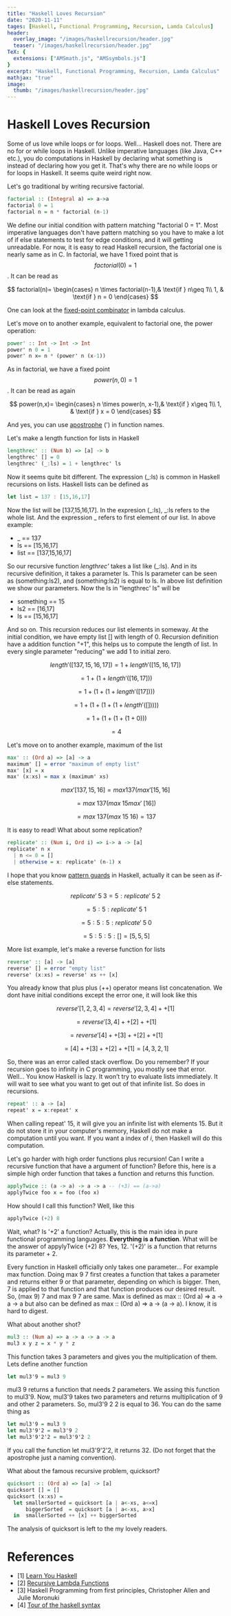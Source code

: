 ```yaml
---
title: "Haskell Loves Recursion"
date: "2020-11-11"
tages: [Haskell, Functional Programming, Recursion, Lamda Calculus]
header:
  overlay_image: "/images/haskellrecursion/header.jpg"
  teaser: "/images/haskellrecursion/header.jpg"
TeX: {
  extensions: ["AMSmath.js", "AMSsymbols.js"]
}
excerpt: "Haskell, Functional Programming, Recursion, Lamda Calculus"
mathjax: "true"
image:
  thumb: "/images/haskellrecursion/header.jpg"
---
```

# Haskell Loves Recursion

Some of us love while loops or for loops. Well... Haskell does not. There are no for or while loops in Haskell. Unlike imperative languages (like Java, C++ etc.), you do computations in Haskell by declaring what something is instead of declaring how you get it. That's why there are no while loops or for loops in Haskell. It seems quite weird right now. 

Let's go traditional by writing recursive factorial.

```haskell
factorial :: (Integral a) => a->a
factorial 0 = 1
factorial n = n * factorial (n-1)
```

We define our initial condition with pattern matching "factorial 0 = 1". Most imperative languages don't have pattern matching so you have to make a lot of if else statements to test for edge conditions, and it will getting unreadable. For now, it is easy to read Haskell recursion, the factorial one is nearly same as in C. In factorial, we have 1 fixed point that is $$factorial(0)= 1$$. It can be read as

$$
factorial(n)= 
\begin{cases}
    n \times factorial(n-1),& \text{if }  n\geq 1\\
    1,              & \text{if } n = 0
\end{cases}
$$

One can look at the [fixed-point combinator](https://sookocheff.com/post/fp/recursive-lambda-functions/) in lambda calculus.


Let's move on to another example, equivalent to factorial one, the power operation:

```haskell
power' :: Int -> Int -> Int
power' n 0 = 1
power' n x= n * (power' n (x-1))
```

As in factorial, we have a fixed point $$power(n,0) = 1$$. It can be read as again 

$$
power(n,x)= 
\begin{cases}
    n \times power(n, x-1),& \text{if }  x\geq 1\\
    1,              & \text{if } x = 0
\end{cases}
$$

And yes, you can use [apostrophe](https://www.youtube.com/watch?v=zXP_pr7np-o) (') in function names.


Let's make a length function for lists in Haskell

```haskell
lengthrec' :: (Num b) => [a] -> b
lengthrec' [] = 0
lengthrec' (_:ls) = 1 + lengthrec' ls
```

Now it seems quite bit different. The expression (_:ls) is common in Haskell recursions on lists. Haskell lists can be defined as

```haskell
let list = 137 : [15,16,17]
```

Now the list will be [137,15,16,17]. In the expresion (_:ls), _:ls refers to the whole list. And the expression _ refers to first element of our list. In above example:

- _ == 137
- ls == [15,16,17]
- list == [137,15,16,17]

So our recursive function *lengthrec'* takes a list like (_:ls). And in its recursive definition, it takes a parameter ls. This ls parameter can be seen as (something:ls2), and (something:ls2) is equal to ls. In above list definition we show our parameters. Now the ls in "lengthrec' ls" will be

- something == 15
- ls2 == [16,17]
- ls == [15,16,17]

And so on. This recursion reduces our list elements in someway. At the initial condition, we have empty list [] with length of 0. Recursion definition have a addition function "+1", this helps us to compute the length of list. In every single parameter "reducing" we add 1 to initial zero.

$$length'([137,15,16,17]) = 1 + length'([15,16,17])$$

$$ =  1 + (1 + length'([16,17]))$$

$$ = 1 + (1 + (1 + length'([17])))$$

$$ = 1 + (1 + (1 + ( 1 + length'([]))))$$

$$ = 1 + (1 + (1 + ( 1 + 0)))$$

$$ = 4$$

Let's move on to another example, maximum of the list

```haskell
max' :: (Ord a) => [a] -> a  
maximum' [] = error "maximum of empty list"  
max' [x] = x  
max' (x:xs) = max x (maximum' xs) 
```

$$ max' [137,15,16] = max 137 (max' [15,16]$$

$$ = max \;137 (max \;15 max' \;[16])$$

$$ = max \;137 (max \;15 \;16) = 137$$ 

It is easy to read! What about some replication?

```haskell
replicate' :: (Num i, Ord i) => i-> a -> [a]
replicate' n x
  | n <= 0 = []
  | otherwise = x: replicate' (n-1) x
```

I hope that you know [pattern guards](https://wiki.haskell.org/Pattern_guard) in Haskell, actually it can be seen as if-else statements.

$$ replicate' \;5 \;3 = 5 : replicate' \;5 \;2$$

$$ = 5 : 5 : replicate' \;5 \;1$$

$$ = 5 : 5 : 5 : replicate' \;5 \;0$$

$$ = 5 : 5 : 5 : [] = [5,5,5]$$


More list example, let's make a reverse function for lists

```haskell
reverse' :: [a] -> [a]
reverse' [] = error "empty list"
reverse' (x:xs) = reverse' xs ++ [x]
```

You already know that plus plus (++) operator means list concatenation. We dont have initial conditions except the error one, it will look like this

$$reverse' [1,2,3,4] = reverse' [2,3,4] ++ [1]$$

$$= reverse' [3,4] ++ [2] ++ [1]$$

$$= reverse' [4] ++ [3] ++ [2] ++ [1]$$

$$= [4] ++ [3] ++ [2] ++ [1] = [4,3,2,1]$$


So, there was an error called stack overflow. Do you remember? If your recursion goes to infinity in C programming, you mostly see that error. Well... You know Haskell is lazy. It won’t try to evaluate lists immediately. It will wait to see what you want to get out of that infinite list. So does in recursions.

```haskell
repeat' :: a -> [a]
repeat' x = x:repeat' x
```

When calling repeat' 15, it will give you an infinite list with elements 15. But it do not store it in your computer's memory, Haskell do not make a computation until you want. If you want a index of $i$, then Haskell will do this computation.

Let's go harder with high order functions plus recursion! Can I write a recursive function that have a argument of function? Before this, here is a simple high order function that takes a function and returns this function.

```haskell
applyTwice :: (a -> a) -> a -> a -- (+3) == (a->a)
applyTwice foo x = foo (foo x)
```

How should I call this function? Well, like this

```haskell
applyTwice (+2) 8
```

Wait, what? Is '+2' a function? Actually, this is the main idea in pure functional programming languages. **Everything is a function**. What will be the answer of appylyTwice (+2) 8? Yes, 12. '(+2)' is a function that returns its parameter + 2. 

Every function in Haskell officially only takes one parameter... For example max function. Doing max 9 7 first creates a function that takes a parameter and returns either 9 or that parameter, depending on which is bigger. Then, 7 is applied to that function and that function produces our desired result. So, (max 9) 7 and max 9 7 are same. Max is defined as max :: (Ord a) => a -> a -> a but also can be defined as max :: (Ord a) => a -> (a -> a). I know, it is hard to digest.

What about another shot?

```haskell
mul3 :: (Num a) => a -> a -> a -> a
mul3 x y z = x * y * z
``` 

This function takes 3 parameters and gives you the multiplication of them. Lets define another function

```haskell
let mul3'9 = mul3 9
```

mul3 9 returns a function that needs 2 parameters. We assing this function to mul3'9. Now, mul3'9 takes two parameters and returns multiplication of 9 and other 2 parameters. So, mul3'9 2 2 is equal to 36. You can do the same thing as

```haskell
let mul3'9 = mul3 9
let mul3'9'2 = mul3'9 2
let mul3'9'2'2 = mul3'9'2 2
```

If you call the function let mul3'9'2'2, it returns 32. (Do not forget that the apostrophe just a naming convention).

What about the famous recursive problem, quicksort?

```haskell
quicksort :: (Ord a) => [a] -> [a]
quicksort [] = []
quicksort (x:xs) =
  let smallerSorted = quicksort [a | a<-xs, a<=x]
      biggerSorted  = quicksort [a | a<-xs, a>x]
  in  smallerSorted ++ [x] ++ biggerSorted
```

The analysis of quicksort is left to the my lovely readers.

# References
- \[1\] [Learn You Haskell](http://learnyouahaskell.com/) 
- \[2\] [Recursive Lambda Functions](https://sookocheff.com/post/fp/recursive-lambda-functions/)
- \[3\] Haskell Programming from first principles, Christopher Allen and Julie Moronuki
- \[4\] [Tour of the haskell syntax](http://www.cse.chalmers.se/edu/year/2014/course/TDA452/haskell-syntax.html)

